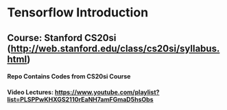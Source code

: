 # Tensorflow Introduction 
## Course: Stanford CS20si (http://web.stanford.edu/class/cs20si/syllabus.html)
#### Repo Contains Codes from CS20si Course 
#### Video Lectures: https://www.youtube.com/playlist?list=PLSPPwKHXGS2110rEaNH7amFGmaD5hsObs
